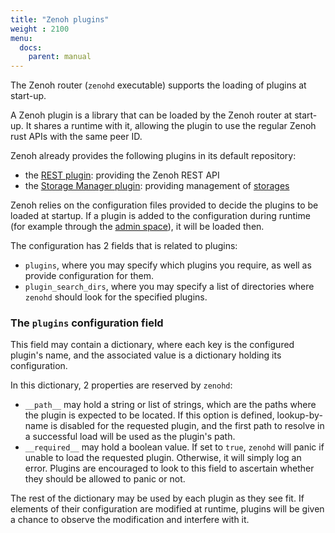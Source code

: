 ```yaml
---
title: "Zenoh plugins"
weight : 2100
menu:
  docs:
    parent: manual
---
```


The Zenoh router (`zenohd` executable) supports the loading of plugins at start-up.

A Zenoh plugin is a library that can be loaded by the Zenoh router at start-up. It shares a runtime with it, allowing the plugin to use the regular Zenoh rust APIs with the same peer ID.

Zenoh already provides the following plugins in its default repository:
 - the [REST plugin](../plugin-http): providing the Zenoh REST API
 - the [Storage Manager plugin](../plugin-storage-manager): providing management of [storages](../abstractions#storage)

<!-- ## Before v0.6
By default the Zenoh router will automatically search for and load plugins library files with these names:
 - on Unix/Linux: `libzplugin_*.so`
 - on macOS: `libzplugin_*.dylib`
 - on Windows: `zplugin_*.dll`

The list of paths in which the Zenoh router will search for plugins can be configured via the `--plugin-search-dir` option (this can be repeated to specify several directories). The default list can be seen using the `--help` option.

This automatic search and load of plugins can be deactivated using the `--plugin-nolookup` option.  
Plugin library files to load manually can be specified using the `--plugin` option (repeatable). In this case, the complete path of the library file must be specified, and its filename can be anything. -->

<!-- ## From v0.6  -->
<!-- Zenoh 0.6 has had its configuration and plugin infrastructure overhauled. The most major change is that **`zenohd` no longer loads all available plugins at startup**. -->

<!-- Instead, only plugins that appear in the configuration are loaded.  -->
Zenoh relies on the configuration files provided to decide the plugins to be loaded at startup. 
If a plugin is added to the configuration during runtime (for example through the [admin space](../abstractions#admin-space)), it will be loaded then.

<!-- This choice was made to reduce side effects, as loading all available plugins can lead to loading plugins that have behaviour you do not expect, or that may have weird interactions when running side-by-side. -->

The configuration has 2 fields that is related to plugins:
* `plugins`, where you may specify which plugins you require, as well as provide configuration for them.
* `plugin_search_dirs`, where you may specify a list of directories where `zenohd` should look for the specified plugins.

<!-- Plugins can no longer add CLI arguments to those of `zenohd`. Instead, they are expected to obtain the information they need to run through the new configuration infrastructure.  
The `--plugin...` arguments have also seen their purpose slightly changed:
* `--plugin-nolookup` no longer exists, as this is now the normal behaviour of `zenohd`.
* `--plugin-search-dir` now replaces the search directories specified through configuration.
* `--plugin [VALUE]` now inserts a plugin into the configuration. If VALUE is a path, it will be requested by path. Otherwise, it will be requested by name. When a plugin is requested by `<name>`, `zenohd` will look for the system-appropriate `zplugin_<name>` dynamic library file within the `plugin_search_dirs`. -->

### The `plugins` configuration field
This field may contain a dictionary, where each key is the configured plugin's name, and the associated value is a dictionary holding its configuration.

In this dictionary, 2 properties are reserved by `zenohd`:
* `__path__` may hold a string or list of strings, which are the paths where the plugin is expected to be located. If this option is defined, lookup-by-name is disabled for the requested plugin, and the first path to resolve in a successful load will be used as the plugin's path.
* `__required__` may hold a boolean value. If set to `true`, `zenohd` will panic if unable to load the requested plugin. Otherwise, it will simply log an error. Plugins are encouraged to look to this field to ascertain whether they should be allowed to panic or not.

The rest of the dictionary may be used by each plugin as they see fit. If elements of their configuration are modified at runtime, plugins will be given a chance to observe the modification and interfere with it.